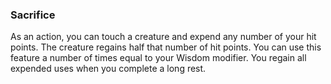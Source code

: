 ### Sacrifice
As an action, you can touch a creature and expend any number of your hit points. The creature regains half that number of hit points. You can use this feature a number of times equal to your Wisdom modifier. You regain all expended uses when you complete a long rest.